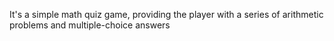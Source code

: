 It's a simple math quiz game, providing the player with a series of arithmetic problems and multiple-choice answers